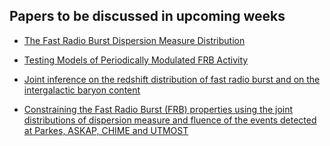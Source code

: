<h2> Papers to be discussed in upcoming weeks</h2>

* [The Fast Radio Burst Dispersion Measure Distribution](https://arxiv.org/abs/2012.15051)

* [Testing Models of Periodically Modulated FRB Activity](https://arxiv.org/abs/2012.15354)

* [Joint inference on the redshift distribution of fast radio burst and on the intergalactic baryon content](https://arxiv.org/abs/2101.03569)

* [Constraining the Fast Radio Burst (FRB) properties using the joint distributions of dispersion measure and fluence of the events detected at Parkes, ASKAP, CHIME and UTMOST](https://arxiv.org/abs/2101.04082)
